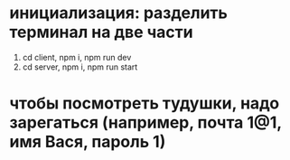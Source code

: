 # инициализация: разделить терминал на две части
1. cd client, npm i, npm run dev
2. cd server, npm i, npm run start

# чтобы посмотреть тудушки, надо зарегаться (например, почта 1@1, имя Вася, пароль 1)


